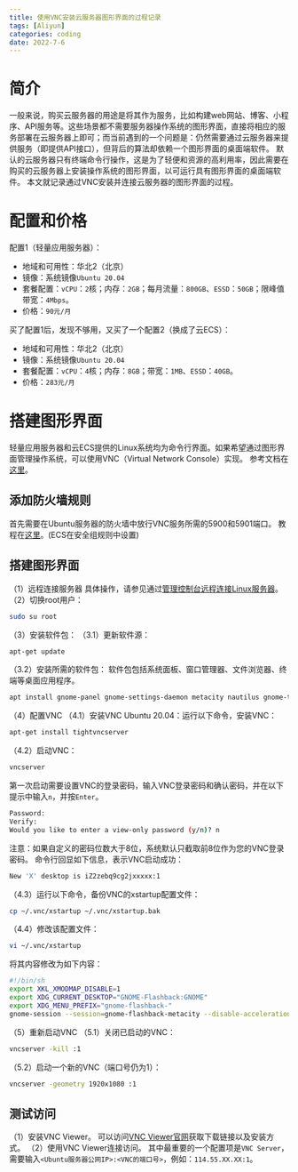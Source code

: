 ```yaml
---
title: 使用VNC安装云服务器图形界面的过程记录
tags: [Aliyun]
categories: coding 
date: 2022-7-6
---
```


# 简介
一般来说，购买云服务器的用途是将其作为服务，比如构建web网站、博客、小程序、API服务等。这些场景都不需要服务器操作系统的图形界面，直接将相应的服务部署在云服务器上即可；而当前遇到的一个问题是：仍然需要通过云服务器来提供服务（即提供API接口），但背后的算法却依赖一个图形界面的桌面端软件。
默认的云服务器只有终端命令行操作，这是为了轻便和资源的高利用率，因此需要在购买的云服务器上安装操作系统的图形界面，以可运行具有图形界面的桌面端软件。
本文就记录通过VNC安装并连接云服务器的图形界面的过程。
# 配置和价格

配置1（轻量应用服务器）：
- 地域和可用性：华北2（北京）
- 镜像：系统镜像`Ubuntu 20.04`
- 套餐配置：`vCPU`：`2`核；内存：`2GB`；每月流量：`800GB`、`ESSD`：`50GB`；限峰值带宽：`4Mbps`。
- 价格：`90元/月`

买了配置1后，发现不够用，又买了一个配置2（换成了云ECS）：
- 地域和可用性：华北2（北京）
- 镜像：系统镜像`Ubuntu 20.04`
- 套餐配置：`vCPU`：`4`核；内存：`8GB`；带宽：`1MB`、`ESSD`：`40GB`。
- 价格：`283元/月`

# 搭建图形界面
轻量应用服务器和云ECS提供的Linux系统均为命令行界面。如果希望通过图形界面管理操作系统，可以使用VNC（Virtual Network Console）实现。
参考文档在[这里](https://help.aliyun.com/document_detail/59330.html)。

## 添加防火墙规则
首先需要在Ubuntu服务器的防火墙中放行VNC服务所需的5900和5901端口。
教程在[这里](https://help.aliyun.com/document_detail/59086.html)。(ECS在安全组规则中设置)

## 搭建图形界面
（1）远程连接服务器
具体操作，请参见通过[管理控制台远程连接Linux服务器](https://help.aliyun.com/document_detail/59083.htm)。
（2）切换root用户：
```sh
sudo su root
```
（3）安装软件包：
（3.1）更新软件源：
```sh
apt-get update
```
（3.2）安装所需的软件包：
软件包包括系统面板、窗口管理器、文件浏览器、终端等桌面应用程序。
```sh
apt install gnome-panel gnome-settings-daemon metacity nautilus gnome-terminal ubuntu-desktop
```
（4）配置VNC
（4.1）安装VNC
Ubuntu 20.04：运行以下命令，安装VNC：
```sh
apt-get install tightvncserver
```
（4.2）启动VNC：
```sh
vncserver
```
第一次启动需要设置VNC的登录密码，输入VNC登录密码和确认密码，并在以下提示中输入`n`，并按`Enter`。
```sh
Password:
Verify:
Would you like to enter a view-only password (y/n)? n
```
注意：如果自定义的密码位数大于8位，系统默认只截取前8位作为您的VNC登录密码。
命令行回显如下信息，表示VNC启动成功：
```sh
New 'X' desktop is iZ2zebq9cg2jxxxxx:1
```
（4.3）运行以下命令，备份VNC的xstartup配置文件：
```sh
cp ~/.vnc/xstartup ~/.vnc/xstartup.bak
```
（4.4）修改该配置文件：
```sh
vi ~/.vnc/xstartup
```
将其内容修改为如下内容：
```sh
#!/bin/sh
export XKL_XMODMAP_DISABLE=1
export XDG_CURRENT_DESKTOP="GNOME-Flashback:GNOME"
export XDG_MENU_PREFIX="gnome-flashback-"
gnome-session --session=gnome-flashback-metacity --disable-acceleration-check &
```
（5）重新启动VNC
（5.1）关闭已启动的VNC：
```sh
vncserver -kill :1
```
（5.2）启动一个新的VNC（端口号仍为1）：
```sh
vncserver -geometry 1920x1080 :1
```

## 测试访问
（1）安装VNC Viewer。
可以访问[VNC Viewer官网](https://www.realvnc.com/en/connect/download/viewer/)获取下载链接以及安装方式。
（2）使用VNC Viewer连接访问。
其中最重要的一个配置项是`VNC Server`，需要输入`<Ubuntu服务器公网IP>:<VNC的端口号>`，例如：`114.55.XX.XX:1`。